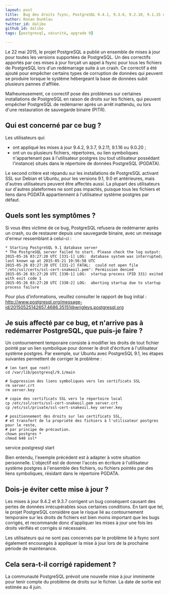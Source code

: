 ```yaml
---
layout: post
title:  Bug des droits fsync, PostgreSQL 9.4.1, 9.3.6, 9.2.10, 9.1.15 et 9.0.19
author: Ronan Dunklau
twitter_id: dalibo
github_id: dalibo
tags: [postgresql, sécurité, upgrade 9]

---
```



Le 22 mai 2015, le projet PostgreSQL a publié un ensemble de mises à jour pour toutes les versions supportées de PostgreSQL. Un des correctifs apportés par ces mises à jour forçait un appel à fsync pour tous les fichiers de PostgreSQL lors d'un redémarrage suite à un crash. Ce correctif a été ajouté pour empêcher certains types de corruption de données qui peuvent se produire lorsque le système hébergeant la base de données subit plusieurs pannes d'affilée.

Malheureusement, ce correctif pose des problèmes sur certaines installations de PostgreSQL en raison de droits sur les fichiers, qui peuvent empêcher PostgreSQL de redémarrer après un arrêt inattendu, ou lors d'une restauration de sauvegarde binaire (PITR).

<!--MORE-->

Qui est concerné par ce bug ?
-----------------------------

Les utilisateurs qui:

  * ont appliqué les mises à jour 9.4.2, 9.3.7, 9.2.11, 9.1.16 ou 9.0.20 ;
  * ont un ou plusieurs fichiers, répertoires, ou lien symboliques n'appartenant pas à l'utilisateur postgres (ou tout utilisateur possédant l'instance) situés dans le répertoire de données PostgreSQL (PGDATA).

Le second critère est répandu sur les installations de PostgreSQL activant SSL sur Debian et Ubuntu, pour les versions 9.1, 9.0 et antérieures, mais d'autres utilisateurs peuvent être affectés aussi. La plupart des utilisateurs sur d'autres plateformes ne sont pas impactés, puisque tous les fichiers et liens dans PGDATA appartiennent à l'utilisateur système postgres par défaut.

Quels sont les symptômes ?
--------------------------

Si vous êtes victime de ce bug, PostgreSQL refusera de redémarrer après un crash, ou de restaurer depuis une sauvegarde binaire, avec un message d'erreur ressemblant à celui-ci :

    * Starting PostgreSQL 9.1 database server
    * The PostgreSQL server failed to start. Please check the log output:
    2015-05-26 03:27:20 UTC [331-1] LOG:  database system was interrupted; last known up at 2015-05-21 19:56:58 UTC
    2015-05-26 03:27:20 UTC [331-2] FATAL:  could not open file "/etc/ssl/certs/ssl-cert-snakeoil.pem": Permission denied
    2015-05-26 03:27:20 UTC [330-1] LOG:  startup process (PID 331) exited with exit code 1
    2015-05-26 03:27:20 UTC [330-2] LOG:  aborting startup due to startup process failure

Pour plus d'informations, veuillez consulter le rapport de bug initial : http://www.postgresql.org/message-id/20150525142657.4686.35151@wrigleys.postgresql.org


Je suis affecté par ce bug, et n'arrive pas à redémarrer PostgreSQL, que puis-je faire ?
----------------------------------------------------------------------------------------

Un contournement temporaire consiste à modifier les droits de tout fichier pointé par un lien symbolique pour donner le droit d'écriture à l'utilisateur système postgres. Par exemple, sur Ubuntu avec PostgreSQL 9.1, les étapes suivantes permettent de corriger le problème :

    # (en tant que root)
    cd /var/lib/postgresql/9.1/main
    
    # Suppression des liens symboliques vers les certificats SSL
    rm server.crt
    rm server.key 
    
    # copie des certificats SSL vers le répertoire local
    cp /etc/ssl/certs/ssl-cert-snakeoil.pem server.crt
    cp /etc/ssl/private/ssl-cert-snakeoil.key server.key
    
    # positionnement des droits sur les certificats SSL,
    # et transfert de la propriété des fichiers à l'utilisateur postgres pour le reste,
    # par principe de précaution.
    chown postgres *
    chmod 640 ssl*

service postgresql start

Bien entendu, l'exemple précédent est à adapter à votre situation personnelle. L'objectif est de donner l'accès en écriture à l'utilisateur système postgres à l'ensemble des fichiers, ou fichiers pointés par des liens symboliques, résidant dans le répertoire PGDATA.

Dois-je éviter cette mise à jour ?
----------------------------------


Les mises à jour 9.4.2 et 9.3.7 corrigent un bug conséquent causant des pertes de données irrécupérables sous certaines conditions. En tant que tel, le projet PostgreSQL considère que le risque lié au contournement temporaire sur les droits de fichiers est bien moins important que les bugs corrigés, et recommande donc d'appliquer les mises à jour une fois les droits vérifiés et corrigés si nécessaire.

Les utilisateurs qui ne sont pas concernés par le problème lié à fsync sont également encouragés à appliquer la mise à jour lors de la prochaine période de maintenance.

Cela sera-t-il corrigé rapidement ?
-----------------------------------

La communauté PostgreSQL prévoit une nouvelle mise à jour imminente pour tenir compte du problème de droits sur le fichier. La date de sortie est estimée au 4 juin.

